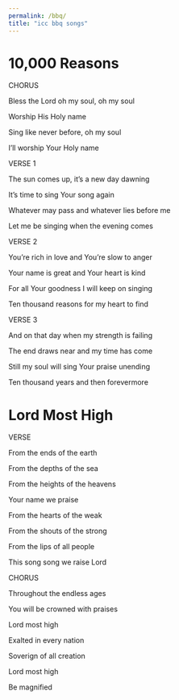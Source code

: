 ```yaml
---
permalink: /bbq/
title: "icc bbq songs"
---
```


# 10,000 Reasons

CHORUS

Bless the Lord oh my soul, oh my soul

Worship His Holy name

Sing like never before, oh my soul

I’ll worship Your Holy name


VERSE 1

The sun comes up, it’s a new day dawning

It’s time to sing Your song again

Whatever may pass and whatever lies before me

Let me be singing when the evening comes

VERSE 2

You’re rich in love and You’re slow to anger

Your name is great and Your heart is kind

For all Your goodness I will keep on singing

Ten thousand reasons for my heart to find

VERSE 3

And on that day when my strength is failing

The end draws near and my time has come

Still my soul will sing Your praise unending

Ten thousand years and then forevermore


# Lord Most High

VERSE

From the ends of the earth

From the depths of the sea

From the heights of the heavens

Your name we praise

From the hearts of the weak

From the shouts of the strong

From the lips of all people

This song song we raise Lord

CHORUS

Throughout the endless ages

You will be crowned with praises

Lord most high

Exalted in every nation

Soverign of all creation

Lord most high

Be magnified
